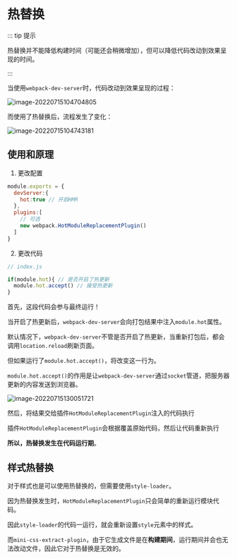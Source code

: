 # 热替换

::: tip 提示

热替换并不能降低构建时间（可能还会稍微增加），但可以降低代码改动到效果呈现的时间。

:::

当使用`webpack-dev-server`时，代码改动到效果呈现的过程：

![image-20220715104704805](https://penguinbucket.obs.cn-southwest-2.myhuaweicloud.com/img/image-20220715104704805.png)

而使用了热替换后，流程发生了变化：

![image-20220715104743181](https://penguinbucket.obs.cn-southwest-2.myhuaweicloud.com/img/image-20220715104743181.png)

## 使用和原理

1. 更改配置

```js
module.exports = {
  devServer:{
    hot:true // 开启HMR
  },
  plugins:[ 
    // 可选
    new webpack.HotModuleReplacementPlugin()
  ]
}
```

2. 更改代码

```js
// index.js

if(module.hot){ // 是否开启了热更新
  module.hot.accept() // 接受热更新
}
```

首先，这段代码会参与最终运行！

当开启了热更新后，`webpack-dev-server`会向打包结果中注入`module.hot`属性。

默认情况下，`webpack-dev-server`不管是否开启了热更新，当重新打包后，都会调用`location.reload`刷新页面。

但如果运行了`module.hot.accept()`，将改变这一行为。

`module.hot.accept()`的作用是让`webpack-dev-server`通过`socket`管道，把服务器更新的内容发送到浏览器。

![image-20220715130051721](https://penguinbucket.obs.cn-southwest-2.myhuaweicloud.com/img/image-20220715130051721.png)

然后，将结果交给插件`HotModuleReplacementPlugin`注入的代码执行

插件`HotModuleReplacementPlugin`会根据覆盖原始代码，然后让代码重新执行

**所以，热替换发生在代码运行期**。

## 样式热替换

对于样式也是可以使用热替换的，但需要使用`style-loader`。

因为热替换发生时，`HotModuleReplacementPlugin`只会简单的重新运行模块代码。

因此`style-loader`的代码一运行，就会重新设置`style`元素中的样式。

而`mini-css-extract-plugin`，由于它生成文件是在**构建期间**，运行期间并会也无法改动文件，因此它对于热替换是无效的。

